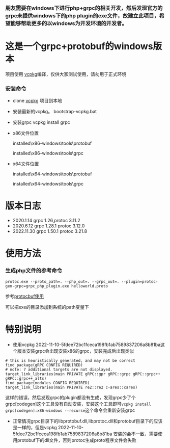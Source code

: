 ### 朋友需要在windows下进行php+grpc的相关开发，然后发现官方的grpc未提供windows下的php plugin的exe文件，故建立此项目，希望能够帮助更多的以windows为开发环境的开发者。 

# 这是一个grpc+protobuf的windows版本
项目使用 [vcpkg](https://github.com/microsoft/vcpkg)编译，仅供大家测试使用，请勿用于正式环境

### 安装命令
- clone [vcpkg](https://github.com/microsoft/vcpkg) 项目到本地
- 安装最新的vcpkg。 
	bootstrap-vcpkg.bat
- 安装grpc 
	vcpkg install grpc
- x86文件位置

	installed\x86-windows\tools\protobuf
	
	installed\x86-windows\tools\grpc
- x64文件位置

	installed\x64-windows\tools\protobuf
	
	installed\x64-windows\tools\grpc




# 版本日志
- 2020.1.14 grpc 1.26,protoc 3.11.2
- 2020.6.12 grpc 1.28.1 protoc 3.12.0
- 2022.11.30 grpc 1.50.1 protoc 3.21.8

# 使用方法
### 生成php文件的参考命令

`protoc.exe --proto_path=. --php_out=. --grpc_out=. --plugin=protoc-gen-grpc=grpc_php_plugin.exe helloworld.proto`

参考[protocbuf使用](https://developers.google.com/protocol-buffers/docs/proto3#generating)

可以把exe的目录添加到系统的path变量下
    
# 特别说明
-  使用vcpkg 2022-11-10-5fdee72bc1fceca198fb1ab7589837206a8b81ba这个版本安装grpc会出现安装x86的grpc，安装完成后出现类似

```grpc provides CMake targets:
# this is heuristically generated, and may not be correct
find_package(gRPC CONFIG REQUIRED)
# note: 7 additional targets are not displayed.
target_link_libraries(main PRIVATE gRPC::gpr gRPC::grpc gRPC::grpc++ gRPC::grpc++_alts)
find_package(modules CONFIG REQUIRED)
target_link_libraries(main PRIVATE re2::re2 c-ares::cares)
```

这样的错误，然后发现grpc的plugin都没有生成，发现grpc少了个grpc[codegen]这个工具没有自动安装，安装这个工具即可`vcpkg install grpc[codegen]:x86-windows --recurse`这个命令会重新安装grpc
  - 正常情况grpc目录下的libprotobuf.dll,libprotoc.dll和protobuf目录下的应该是一样的，但是vcpkg 2022-11-10-5fdee72bc1fceca198fb1ab7589837206a8b81ba 安装的会不一致，需要使用protobuf下的dll文件，否则protoc生成proto程序文件会失败
